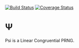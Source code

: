 [![Build Status](https://travis-ci.org/Dzol/psi.svg?branch=master)](https://travis-ci.org/Dzol/psi)
[![Coverage Status](https://coveralls.io/repos/github/Dzol/psi/badge.svg?branch=master)](https://coveralls.io/github/Dzol/psi)

# Ψ

Psi is a Linear Congruential PRNG.
